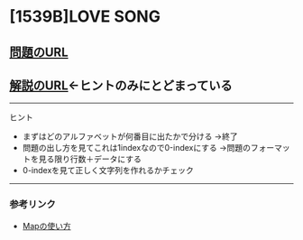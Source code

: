 # \[1539B\]LOVE SONG

## [問題のURL](https://codeforces.com/problemset/problem/1539/B)
## [解説のURL](https://codeforces.com/blog/entry/91906)←ヒントのみにとどまっている

-----
ヒント

* まずはどのアルファベットが何番目に出たかで分ける
→終了
* 問題の出し方を見てこれは1indexなので0-indexにする
→問題のフォーマットを見る限り行数＋データにする
* 0-indexを見て正しく文字列を作れるかチェック

-----
### 参考リンク
* [Mapの使い方](http://vivi.dyndns.org/tech/cpp/map.html)
